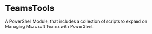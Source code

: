 # TeamsTools

A PowerShell Module, that includes a collection of scripts to expand on Managing Microsoft Teams with PowerShell.<!---->

